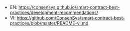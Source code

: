 - EN: https://consensys.github.io/smart-contract-best-practices/development-recommendations/
- VI: https://github.com/ConsenSys/smart-contract-best-practices/blob/master/README-vi.md